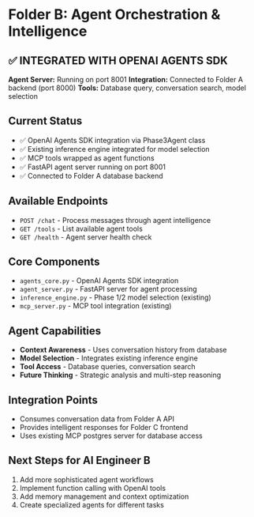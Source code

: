 # Folder B: Agent Orchestration & Intelligence

## ✅ INTEGRATED WITH OPENAI AGENTS SDK

**Agent Server:** Running on port 8001
**Integration:** Connected to Folder A backend (port 8000)
**Tools:** Database query, conversation search, model selection

## Current Status
- ✅ OpenAI Agents SDK integration via Phase3Agent class
- ✅ Existing inference engine integrated for model selection
- ✅ MCP tools wrapped as agent functions
- ✅ FastAPI agent server running on port 8001
- ✅ Connected to Folder A database backend

## Available Endpoints
- `POST /chat` - Process messages through agent intelligence
- `GET /tools` - List available agent tools
- `GET /health` - Agent server health check

## Core Components
- `agents_core.py` - OpenAI Agents SDK integration
- `agent_server.py` - FastAPI server for agent processing
- `inference_engine.py` - Phase 1/2 model selection (existing)
- `mcp_server.py` - MCP tool integration (existing)

## Agent Capabilities
- **Context Awareness** - Uses conversation history from database
- **Model Selection** - Integrates existing inference engine
- **Tool Access** - Database queries, conversation search
- **Future Thinking** - Strategic analysis and multi-step reasoning

## Integration Points
- Consumes conversation data from Folder A API
- Provides intelligent responses for Folder C frontend
- Uses existing MCP postgres server for database access

## Next Steps for AI Engineer B
1. Add more sophisticated agent workflows
2. Implement function calling with OpenAI tools
3. Add memory management and context optimization
4. Create specialized agents for different tasks
